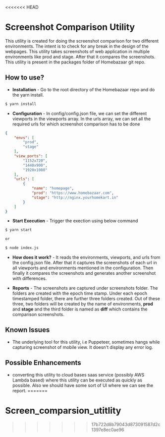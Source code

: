 <<<<<<< HEAD
# Screenshot Comparison Utility

This utility is created for doing the screenshot comparison for two different environments. The intent is to check for any break in the design of the webpages. This utility takes screenshots of web application in multiple environments like prod and stage. After that it compares the screenshots. This utility is present in the packages folder of Homebazaar git repo. 

## How to use?

- **Installation** - Go to the root directory of the Homebazaar repo and do the yarn install.
```sh
$ yarn install
```

- **Configuration** - In config/config.json file, we can set the different viewports in the viewports array. In the urls array, we can set all the required urls for which screenshot comparison has to be done

```json
{
    "envs": [
        "prod",
        "stage"
    ],
    "view_ports": [
        "1152x720",
        "1440x900",
        "1920x1080"
    ],
    "urls": [
        {
            "name": "homepage",
            "prod": "https://www.homebazaar.com",
            "stage": "http://nginx.yourhomekart.in"
        }
    ]
}
```
- **Start Execution** - Trigger the exection using below command
```sh
$ yarn start

or 

$ node index.js
```

- **How does it work?** - It reads the environments, viewports, and urls from the config.json file. After that it captures the screenshots of each url in all viewports and environments mentioned in the configuration. Then finally it compares the screenshots and generates another screenshot with differences.


- **Reports** - The screenshots are captured under screenshots folder. The folders are created with the epoch time stamp. Under each epoch timestamped folder, there are further three folders created. Out of these three, two folders will be created by the name of environments, __prod__ and __stage__ and the third folder is named as __diff__ which contains the comparison screenshots.

## Known Issues

- The underlying tool for this utility, i.e Puppeteer, sometimes hangs while capturing screenshot of mobile view. It doesn't display any error log.  

## Possible Enhancements
- converting this utility to cloud bases saas service (possibly AWS Lambda based) where this utility can be executed as quickly as possible. Also we should have some sort of UI where we can see the report.
=======
# Screen_comparsion_utitlity
>>>>>>> 17b722d8b79043d873091587d2c1397e8ec0ae96
